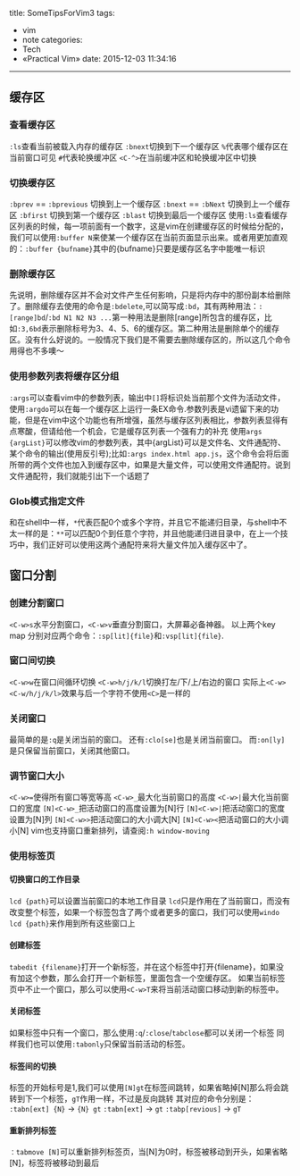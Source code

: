 title: SomeTipsForVim3
tags:
  - vim
  - note
categories:
  - Tech
  - «Practical Vim»
date: 2015-12-03 11:34:16
---

## 缓存区
### 查看缓存区
`:ls`查看当前被载入内存的缓存区
`:bnext`切换到下一个缓存区
`%`代表哪个缓存区在当前窗口可见
`#`代表轮换缓冲区
`<C-^>`在当前缓冲区和轮换缓冲区中切换
<!--more-->
### 切换缓存区
`:bprev` == `:bprevious` 切换到上一个缓存区
`:bnext` == `:bNext` 切换到上一个缓存区
`:bfirst` 切换到第一个缓存区
`:blast` 切换到最后一个缓存区
使用`:ls`查看缓存区列表的时候，每一项前面有一个数字，这是vim在创建缓存区的时候给分配的，我们可以使用`:buffer N`来使某一个缓存区在当前页面显示出来。或者用更加直观的：`:buffer {bufname}`其中的{bufname}只要是缓存区名字中能唯一标识
### 删除缓存区
先说明，删除缓存区并不会对文件产生任何影响，只是将内存中的那份副本给删除了。删除缓存去使用的命令是`:bdelete`,可以简写成`:bd`，其有两种用法：`:[range]bd`/`:bd N1 N2 N3 ...`第一种用法是删除[range]所包含的缓存区，比如`:3,6bd`表示删除标号为3、4、5、6的缓存区。第二种用法是删除单个的缓存区。没有什么好说的。一般情况下我们是不需要去删除缓存区的，所以这几个命令用得也不多噢～
### 使用参数列表将缓存区分组
`:args`可以查看vim中的参数列表，输出中`[]`将标识处当前那个文件为活动文件，使用`:argdo`可以在每一个缓存区上运行一条EX命令.参数列表是vi遗留下来的功能，但是在vim中这个功能也有所增强，虽然与缓存区列表相比，参数列表显得有点寒酸，但请给他一个机会，它是缓存区列表一个强有力的补充
使用`args {argList}`可以修改vim的参数列表，其中{argList}可以是文件名、文件通配符、某个命令的输出(使用反引号);比如`:args index.html app.js`，这个命令会将后面所带的两个文件也加入到缓存区中，如果是大量文件，可以使用文件通配符。说到文件通配符，我们就能引出下一个话题了
### Glob模式指定文件
和在shell中一样，`*`代表匹配0个或多个字符，并且它不能递归目录，与shell中不太一样的是：`**`可以匹配0个到任意个字符，并且他能递归进目录中，在上一个技巧中，我们正好可以使用这两个通配符来将大量文件加入缓存区中了。
## 窗口分割
### 创建分割窗口
`<C-w>s`水平分割窗口，`<C-w>v`垂直分割窗口，大屏幕必备神器。
以上两个key map 分别对应两个命令：`:sp[lit]{file}`和`:vsp[lit]{file}`.
### 窗口间切换
`<C-w>w`在窗口间循环切换
`<C-w>h/j/k/l`切换打左/下/上/右边的窗口
实际上`<C-w><C-w/h/j/k/l>`效果与后一个字符不使用`<C>`是一样的
### 关闭窗口
最简单的是`:q`是关闭当前的窗口。
还有`:clo[se]`也是关闭当前窗口。
而`:on[ly]`是只保留当前窗口，关闭其他窗口。
### 调节窗口大小
`<C-w>=`使得所有窗口等宽等高
`<C-w>_`最大化当前窗口的高度
`<C-w>|`最大化当前窗口的宽度
`[N]<C-w>_`把活动窗口的高度设置为[N]行
`[N]<C-w>|`把活动窗口的宽度设置为[N]列
`[N]<C-w>>`把活动窗口的大小调大[N]
`[N]<C-w><`把活动窗口的大小调小[N]
vim也支持窗口重新排列，请查阅`:h window-moving`
### 使用标签页
#### 切换窗口的工作目录
`lcd {path}`可以设置当前窗口的本地工作目录
`lcd`只是作用在了当前窗口，而没有改变整个标签，如果一个标签包含了两个或者更多的窗口，我们可以使用`windo lcd {path}`来作用到所有这些窗口上
#### 创建标签
`tabedit {filename}`打开一个新标签，并在这个标签中打开{filename}，如果没有加这个参数，那么会打开一个新标签，里面包含一个空缓存区。
如果当前标签页中不止一个窗口，那么可以使用`<C-w>T`来将当前活动窗口移动到新的标签中。
#### 关闭标签
如果标签中只有一个窗口，那么使用`:q`/`:close`/`tabclose`都可以关闭一个标签
同样我们也可以使用`:tabonly`只保留当前活动的标签。
#### 标签间的切换
标签的开始标号是1,我们可以使用`[N]gt`在标签间跳转，如果省略掉[N]那么将会跳转到下一个标签，`gT`作用一样，不过是反向跳转
其对应的命令分别是：
`:tabn[ext] {N}` -> `{N} gt`
`:tabn[ext]` -> `gt`
`:tabp[revious]` -> `gT`
#### 重新排列标签
`：tabmove [N]`可以重新排列标签页，当[N]为0时，标签被移动到开头，如果省略[N]，标签将被移动到最后
